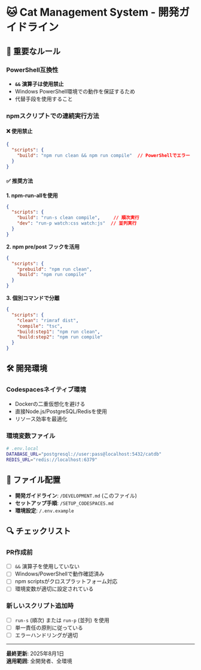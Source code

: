 # 🐱 Cat Management System - 開発ガイドライン

## 🚨 重要なルール

### PowerShell互換性
- **`&&` 演算子は使用禁止**
- Windows PowerShell環境での動作を保証するため
- 代替手段を使用すること

### npmスクリプトでの連続実行方法

#### ❌ 使用禁止
```json
{
  "scripts": {
    "build": "npm run clean && npm run compile"  // PowerShellでエラー
  }
}
```

#### ✅ 推奨方法

**1. npm-run-allを使用**
```json
{
  "scripts": {
    "build": "run-s clean compile",     // 順次実行
    "dev": "run-p watch:css watch:js"  // 並列実行
  }
}
```

**2. npm pre/post フックを活用**
```json
{
  "scripts": {
    "prebuild": "npm run clean",
    "build": "npm run compile"
  }
}
```

**3. 個別コマンドで分離**
```json
{
  "scripts": {
    "clean": "rimraf dist",
    "compile": "tsc",
    "build:step1": "npm run clean",
    "build:step2": "npm run compile"
  }
}
```

## 🛠️ 開発環境

### Codespacesネイティブ環境
- Dockerの二重仮想化を避ける
- 直接Node.js/PostgreSQL/Redisを使用
- リソース効率を最適化

### 環境変数ファイル
```bash
# .env.local
DATABASE_URL="postgresql://user:pass@localhost:5432/catdb"
REDIS_URL="redis://localhost:6379"
```

## 📁 ファイル配置

- **開発ガイドライン**: `/DEVELOPMENT.md` (このファイル)
- **セットアップ手順**: `/SETUP_CODESPACES.md`
- **環境設定**: `/.env.example`

## 🔍 チェックリスト

### PR作成前
- [ ] `&&` 演算子を使用していない
- [ ] Windows/PowerShellで動作確認済み
- [ ] npm scriptsがクロスプラットフォーム対応
- [ ] 環境変数が適切に設定されている

### 新しいスクリプト追加時
- [ ] `run-s` (順次) または `run-p` (並列) を使用
- [ ] 単一責任の原則に従っている
- [ ] エラーハンドリングが適切

---

**最終更新**: 2025年8月1日  
**適用範囲**: 全開発者、全環境
